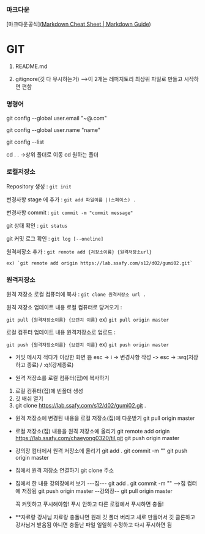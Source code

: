 ### 마크다운

[마크다운공식]([Markdown Cheat Sheet | Markdown Guide](https://www.markdownguide.org/cheat-sheet/))

### 

# GIT

1. README.md

2. gitignore(깃 다 무시하는거)
   -->이 2개는 레퍼지토리 최상위 파일로 만들고 시작하면 편함

### 명령어

git config --global user.email "~@.com"

git config --global user.name "name"

git config --list

cd . . ->상위 폴더로 이동
cd 원하는 폴더

### 로컬저장소

Repository 생성 : `git init`

변경사항 stage 에 추가 : `git add 파일이름 |(스페이스) .`

변경사항 commit : `git commit -m "commit message"`

git 상태 확인 : `git status`

git 커밋 로그 확인 : `git log [--oneline]`

원격저장소 추가 : `git remote add {저장소이름} {원격저장소url}`

`` ex) `git remote add origin https://lab.ssafy.com/s12/d02/gumi02.git` ``

### 원격저장소

원격 저장소 로컬 컴퓨터에 복사 : `git clone 원격저장소 url .`

원격 저장소 업데이트 내용 로컬 컴퓨터로 당겨오기 :

`git pull {원격저장소이름} {브랜치 이름}` ex) `git pull origin master`

로컬 컴퓨터 업데이트 내용 원격저장소로 업로드 :

`git push {원격저장소이름} {브랜치 이름}` ex) `git push origin master`





- 커밋 메시지 적다가 이상한 화면 뜸
  esc -> i -> 변경사항 작성 -> esc -> :wq(저장하고 종료) / :q!(강제종료)

- 원격 저장소를 로컬 컴퓨터(집)에 복사하기
1. 로컬 컴퓨터(집)에 빈폴더 생성
2. 깃 배쉬 열기
3. git clone https://lab.ssafy.com/s12/d02/gumi02.git .
- 원격 저장소에 변경된 내용을 로컬 저장소(집)에 다운받기
  git pull origin master

- 로컬 저장소(집) 내용을 원격 저장소에 올리기
  git remote add origin https://lab.ssafy.com/chaeyong0320/til.git
  git push origin master

- 강의장 컴터에서 원격 저장소에 올리기
  git add .
  git commit -m ""
  git push origin master

- 집에서 원격 저장소 연결하기
  git clone 주소

- 집에서 한 내용 강의장에서 보기
  ---집---
  git add .
  git commit -m "" -->집 컴터에 저장됨
  git push origin master
  --강의장--
  git pull origin master
  
  꼭 커밋하고 푸시해야함! 푸시 안하고 다른 로컬에서 푸시하면 충돌!



- **자료랑 강사님 자료랑 충돌나면 원래 깃 폴더 버리고 새로 만들어서 깃 클론하고
  강사님거 받음됨 
  아니면 충돌난 파일 일일히 수정하고 다시 푸시하면 됨